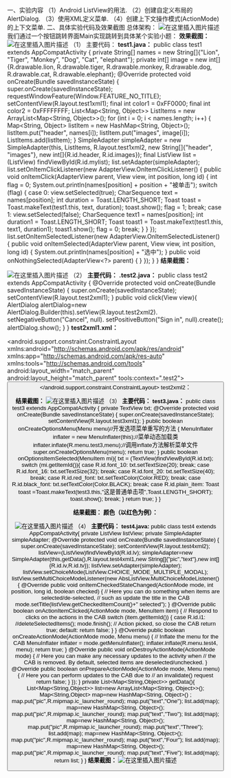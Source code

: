 一、实验内容
（1）Android ListView的用法.
（2）创建自定义布局的AlertDialog.
（3）使用XML定义菜单.
（4）创建上下文操作模式(ActionMode)的上下文菜单.
二、具体实验代码及效果截图
总体架构：
![在这里插入图片描述](https://img-blog.csdnimg.cn/20190401135223999.png?x-oss-process=image/watermark,type_ZmFuZ3poZW5naGVpdGk,shadow_10,text_aHR0cHM6Ly9ibG9nLmNzZG4ubmV0L3FxXzQyMzA0MjY3,size_16,color_FFFFFF,t_70)
我们通过一个按钮跳转界面Main实现跳转到具体某个实验小题：
**效果截图：**
![在这里插入图片描述](https://img-blog.csdnimg.cn/20190401135528640.png)
（1）
主要代码：
**test1.java：**
public class test1 extends AppCompatActivity {
    private String[] names = new String[]{"Lion", "Tiger", "Monkey", "Dog", "Cat", "elephant"};
    private int[] image = new int[]{R.drawable.lion, R.drawable.tiger, R.drawable.monkey, R.drawable.dog, R.drawable.cat, R.drawable.elephant};
    @Override
    protected void onCreate(Bundle savedInstanceState) {
        super.onCreate(savedInstanceState);
        requestWindowFeature(Window.FEATURE_NO_TITLE);
        setContentView(R.layout.test1xml1);
        final int color1 = 0xFF0000;
        final int color2 = 0xFFFFFFFF;
        List<Map<String, Object>> ListItems = new ArrayList<Map<String, Object>>();
        for (int i = 0; i < names.length; i++) {
            Map<String, Object> listItem = new HashMap<String, Object>();
            listItem.put("header", names[i]);
            listItem.put("images", image[i]);
            ListItems.add(listItem);
        }
        SimpleAdapter simpleAdapter = new SimpleAdapter(this, ListItems, R.layout.test1xml2, new String[]{"header", "images"}, new int[]{R.id.header, R.id.images});
        final ListView list = (ListView) findViewById(R.id.mylist);
        list.setAdapter(simpleAdapter);
        list.setOnItemClickListener(new AdapterView.OnItemClickListener() {
            public void onItemClick(AdapterView<?> parent, View view, int position, long id) {
                int flag = 0;
                System.out.println(names[position] + position + "被单击");
                switch (flag) {
                    case 0:
                        view.setSelected(true);
                        CharSequence text = names[position];
                        int duration = Toast.LENGTH_SHORT;
                        Toast toast = Toast.makeText(test1.this, text, duration);
                        toast.show();
                        flag = 1;
                        break;
                    case 1:
                        view.setSelected(false);
                        CharSequence text1 = names[position];
                        int duration1 = Toast.LENGTH_SHORT;
                        Toast toast1 = Toast.makeText(test1.this, text1, duration1);
                        toast1.show();
                        flag = 0;
                        break;
                }
            }
        });
        list.setOnItemSelectedListener(new AdapterView.OnItemSelectedListener() {
            public void onItemSelected(AdapterView<?> parent, View view, int position, long id) {
                System.out.println(names[position] + "选中");
            }
            public void onNothingSelected(AdapterView<?> parent) {
            }
        });
    }
}
**结果截图：**

![在这里插入图片描述](https://img-blog.csdnimg.cn/2019040113555315.png)
（2）
**主要代码：**
**.test2.java：**
public class test2 extends AppCompatActivity {
    @Override
    protected void onCreate(Bundle savedInstanceState) {
        super.onCreate(savedInstanceState);
        setContentView(R.layout.test2xml1);
    }
    public void click(View view){
        AlertDialog alertDialog=new AlertDialog.Builder(this).setView(R.layout.test2xml2).
                setNegativeButton("Cancel", null).
                setPositiveButton("Sign in", null).create();
        alertDialog.show();
    }
}
**test2xml1.xml：**
<?xml version="1.0" encoding="utf-8"?>
<android.support.constraint.ConstraintLayout xmlns:android="http://schemas.android.com/apk/res/android"
    xmlns:app="http://schemas.android.com/apk/res-auto"
    xmlns:tools="http://schemas.android.com/tools"
    android:layout_width="match_parent"
    android:layout_height="match_parent"
    tools:context=".test2">
    <Button
        android:layout_width="100dp"
        android:layout_height="60dp"
        android:text="Alert"
        app:layout_constraintTop_toTopOf="parent"
        app:layout_constraintLeft_toLeftOf="parent"
        app:layout_constraintRight_toRightOf="parent"
        android:onClick="click"/>
</android.support.constraint.ConstraintLayout>
test2xml2：
<?xml version="1.0" encoding="utf-8"?>
<LinearLayout xmlns:android="http://schemas.android.com/apk/res/android"
    android:layout_width="match_parent"
    android:layout_height="match_parent"
    android:orientation="vertical">
    <ImageView
        android:layout_width="match_parent"
        android:layout_height="wrap_content"
        />
    <EditText
        android:layout_width="match_parent"
        android:layout_height="50dp"
        android:hint="Username"
        android:maxLines="1"/>
    <EditText
        android:layout_width="match_parent"
        android:layout_height="50dp"
        android:hint="Password"
        android:maxLines="1"
        />
</LinearLayout>
**结果截图：**
![在这里插入图片描述](https://img-blog.csdnimg.cn/20190401140005898.png)
（3）
**主要代码：**
**test3.java：**
public class test3 extends AppCompatActivity {
    private TextView txt;
    @Override
    protected void onCreate(Bundle savedInstanceState) {
        super.onCreate(savedInstanceState);
        setContentView(R.layout.test3xml1);
    }
    public boolean onCreateOptionsMenu(Menu menu)//开发选项菜单重写的方法
    {
        MenuInflater inflater = new MenuInflater(this);//菜单动态加载类
        inflater.inflate(R.menu.test3,menu);//调用inflate方法解析菜单文件
        super.onCreateOptionsMenu(menu);
        return true;
    }
    public boolean onOptionsItemSelected(MenuItem mi){
        txt = (TextView)findViewById(R.id.txt);
        switch (mi.getItemId()){
            case R.id.font_10:
                txt.setTextSize(20);
                break;
            case R.id.font_16:
                txt.setTextSize(32);
                break;
            case R.id.font_20:
                txt.setTextSize(40);
                break;
            case R.id.red_font:
                txt.setTextColor(Color.RED);
                break;
            case R.id.black_font:
                txt.setTextColor(Color.BLACK);
                break;
            case R.id.plain_item:
                Toast toast =Toast.makeText(test3.this,"这是普通单击项",Toast.LENGTH_SHORT);
                toast.show();
                break;
        }
        return true;
    }
}


**结果截图：**
**颜色（以红色为例）：**

![在这里插入图片描述](https://img-blog.csdnimg.cn/20190401140324618.png)
（4）
**主要代码：**
**test4.java:**
public class test4 extends AppCompatActivity{
    private ListView listView;
    private SimpleAdapter simpleAdapter;
    @Override
    protected void onCreate(Bundle savedInstanceState) {
        super.onCreate(savedInstanceState);
        setContentView(R.layout.test4xml2);
        listView=(ListView)findViewById(R.id.lv);
        simpleAdapter=new SimpleAdapter(this,getData(),R.layout.test4xml1,new String[]{"pic","text"},new int[]{R.id.iv,R.id.tv});
        listView.setAdapter(simpleAdapter);
        listView.setChoiceMode(ListView.CHOICE_MODE_MULTIPLE_MODAL);
        listView.setMultiChoiceModeListener(new AbsListView.MultiChoiceModeListener() {
            @Override
            public void onItemCheckedStateChanged(ActionMode mode, int position, long id, boolean checked) {
                // Here you can do something when items are selected/de-selected,
                // such as update the title in the CAB
                mode.setTitle(listView.getCheckedItemCount()+" selected");
            }
            @Override
            public boolean onActionItemClicked(ActionMode mode, MenuItem item) {
                // Respond to clicks on the actions in the CAB
                switch (item.getItemId()) {
                    case R.id.i1:
                        //deleteSelectedItems();
                        mode.finish(); // Action picked, so close the CAB
                        return true;
                    default:
                        return false;
                }
            }
            @Override
            public boolean onCreateActionMode(ActionMode mode, Menu menu) {
                // Inflate the menu for the CAB
                MenuInflater inflater = mode.getMenuInflater();
                inflater.inflate(R.menu.test4, menu);
                return true;
            }
            @Override
            public void onDestroyActionMode(ActionMode mode) {
                // Here you can make any necessary updates to the activity when
                // the CAB is removed. By default, selected items are deselected/unchecked.
            }
            @Override
            public boolean onPrepareActionMode(ActionMode mode, Menu menu) {
                // Here you can perform updates to the CAB due to
                // an invalidate() request
                return false;
            }
        });
    }
    private List<Map<String,Object>> getData(){
        List<Map<String,Object>> list=new ArrayList<Map<String, Object>>();
        Map<String,Object> map=new HashMap<String, Object>() ;
        map.put("pic",R.mipmap.ic_launcher_round);
        map.put("text","One");
        list.add(map);
        map=new HashMap<String, Object>();
        map.put("pic",R.mipmap.ic_launcher_round);
        map.put("text","Two");
        list.add(map);
        map=new HashMap<String, Object>();
        map.put("pic",R.mipmap.ic_launcher_round);
        map.put("text","Three");
        list.add(map);
        map=new HashMap<String, Object>();
        map.put("pic",R.mipmap.ic_launcher_round);
        map.put("text","Four");
        list.add(map);
        map=new HashMap<String, Object>();
        map.put("pic",R.mipmap.ic_launcher_round);
        map.put("text","Five");
        list.add(map);
        return list;
    }
}
**结果截图：**
![在这里插入图片描述](https://img-blog.csdnimg.cn/20190401140459966.png)


















































